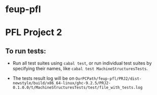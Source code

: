 # feup-pfl
# PFL Project 2










## To run tests:

- Run all test suites using ```cabal test```, or run individual test suites by specifying their names, like ```cabal test MachineStructuresTests```.


- The tests result log will be on ```OurPCPath/feup-pfl/PRJ2/dist-newstyle/build/x86_64-linux/ghc-9.2.5/PRJ2-0.1.0.0/t/MachineStructuresTests/test/file_with_tests.log```

